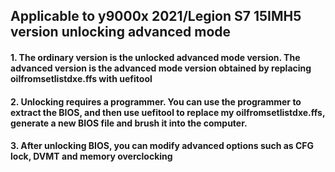 ## Applicable to y9000x 2021/Legion S7 15IMH5 version unlocking advanced mode
#### 1. The ordinary version is the unlocked advanced mode version. The advanced version is the advanced mode version obtained by replacing oilfromsetlistdxe.ffs with uefitool
#### 2. Unlocking requires a programmer. You can use the programmer to extract the BIOS, and then use uefitool to replace my oilfromsetlistdxe.ffs, generate a new BIOS file and brush it into the computer.
#### 3. After unlocking BIOS, you can modify advanced options such as CFG lock, DVMT and memory overclocking
